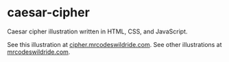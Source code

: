 # caesar-cipher

Caesar cipher illustration written in HTML, CSS, and JavaScript.

See this illustration at [cipher.mrcodeswildride.com](https://cipher.mrcodeswildride.com/).
See other illustrations at [mrcodeswildride.com](https://www.mrcodeswildride.com/).